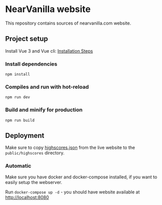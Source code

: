 # NearVanilla website

This repository contains sources of nearvanilla.com website.

## Project setup

Install Vue 3 and Vue cli: [Installation Steps](https://v3.vuejs.org/guide/installation.html#npm)

### Install dependencies
```
npm install
```

### Compiles and run with hot-reload
```
npm run dev
```

### Build and minify for production
```
npm run build
```


## Deployment

Make sure to copy [highscores.json](https://nearvanilla.com/highscores.json)
from the live website to the `public/highscores` directory.

### Automatic

Make sure you have docker and docker-compose installed,
if you want to easily setup the webserver.

Run `docker-compose up -d` - you should have website available at <http://localhost:8080>
